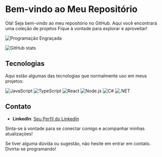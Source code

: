 # Bem-vindo ao Meu Repositório
Olá! Seja bem-vindo ao meu repositório no GitHub. Aqui você encontrará uma coleção de projetos Fique à vontade para explorar e aproveitar!

![Programação Engraçada](https://media0.giphy.com/media/l3q2KRkOVYvi8WfU4/giphy.gif)

![GitHub stats](https://github-readme-stats.vercel.app/api?username=ocaique72&show_icons=true&theme=dracula&count_private=true)


## Tecnologias

Aqui estão algumas das tecnologias que normalmente uso em meus projetos:

 ![JavaScript](https://img.shields.io/badge/-JavaScript-F7DF1E?style=flat-square&logo=javascript&logoColor=black) ![TypeScript](https://img.shields.io/badge/-TypeScript-3178C6?style=flat-square&logo=typescript&logoColor=white) ![React](https://img.shields.io/badge/-React-61DAFB?style=flat-square&logo=react&logoColor=white) ![Node.js](https://img.shields.io/badge/-Node.js-339933?style=flat-square&logo=node.js&logoColor=white) ![C#](https://img.shields.io/badge/-C%23-239120?style=flat-square&logo=c-sharp&logoColor=white)  ![.NET](https://img.shields.io/badge/-.NET-512BD4?style=flat-square&logo=.net&logoColor=white)

## Contato

- **LinkedIn**: [Seu Perfil do LinkedIn](link_do_seu_perfil_linkedin)

Sinta-se à vontade para se conectar comigo e acompanhar minhas atualizações!

Se tiver alguma dúvida ou sugestão, não hesite em entrar em contato. Divirta-se programando!
